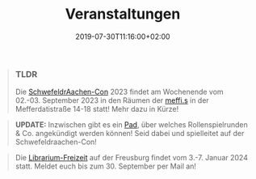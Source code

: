 ﻿---
title: "Veranstaltungen"
date: 2019-07-30T11:16:00+02:00
draft: false
---
> ### TLDR
> Die [SchwefeldrAachen-Con](https://rpg-librarium.de/events/2023-09-02-schwefeldraachen-con/) 2023 findet am Wochenende vom 02.-03. September 2023 in den Räumen der [meffi.s](https://www.meffis.org/die-4-raumeinheiten/) in der Mefferdatistraße 14-18 statt! Mehr dazu in Kürze!

> **UPDATE:** Inzwischen gibt es ein [Pad](https://etherpad.fachschaften.rwth-aachen.de/p/Schwefeldraachen-Con-2023), über welches Rollenspielrunden & Co. angekündigt werden können! Seid dabei und spielleitet auf der Schwefeldraachen-Con!

> Die [Librarium-Freizeit](https://rpg-librarium.de/events/2024-01-03-freizeit/) auf der Freusburg findet vom 3.-7. Januar 2024 statt. Meldet euch bis zum 30. September per Mail an!